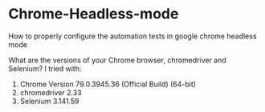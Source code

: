 # Chrome-Headless-mode
How to properly configure the automation tests in google chrome headless mode


What are the versions of your Chrome browser, chromedriver and Selenium? I tried with:

1. Chrome Version 79.0.3945.36 (Official Build) (64-bit)
2. chromedriver 2.33
3. Selenium 3.141.59


